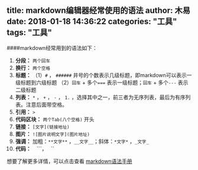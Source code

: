 title: markdown编辑器经常使用的语法
author: 木易
date: 2018-01-18 14:36:22
categories: "工具"
tags: "工具"
---
####markdown经常用到的语法如下：  

1. **分段：** ```两个回车```  
2. **换行：** ```两个空格```  
3. **标题：** （1）```#``` ， ```######``` 井号的个数表示几级标题，即markdown可以表示一级标题到六级标题 （2）```回车``` + 多个```===``` 表示一级标题；```回车``` + 多个```---``` 表示二级标题
4. **列表：** ```*``` ， ```+``` ， ```-``` ， ```1.``` ，选择其中之一，前三者为无序列表，最后为有序列表。注意后面带空格。  
5. **引用：** ```>```  
6. **代码区块：** ```两个Tab(八个空格)``` 开头     
7. **链接：** ```[文字](链接地址)```  
8. **图片：** ```![图片说明文字](图片地址)```  
9. **强调：** 加粗：```**文字**``` ，```__文字__```；斜体：```*文字*``` ，```_文字_```  
10. **代码：** ``` ``` ```，`` `` ``  

想要了解更多详情，可以点击查看 [markdown语法手册](https://www.zybuluo.com/mdeditor?url=https://www.zybuluo.com/static/editor/md-help.markdown)